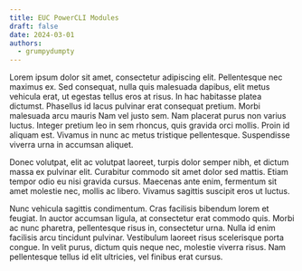 ```yaml
---
title: EUC PowerCLI Modules
draft: false
date: 2024-03-01
authors:
  - grumpydumpty
---
```


Lorem ipsum dolor sit amet, consectetur adipiscing elit. Pellentesque nec maximus ex. Sed consequat, nulla quis malesuada dapibus, elit metus vehicula erat, ut egestas tellus eros at risus. In hac habitasse platea dictumst. Phasellus id lacus pulvinar erat consequat pretium. Morbi malesuada arcu mauris Nam vel justo sem. Nam placerat purus non varius luctus. Integer pretium leo in sem rhoncus, quis gravida orci mollis. Proin id aliquam est. Vivamus in nunc ac metus tristique pellentesque. Suspendisse viverra urna in accumsan aliquet.

Donec volutpat, elit ac volutpat laoreet, turpis dolor semper nibh, et dictum massa ex pulvinar elit. Curabitur commodo sit amet dolor sed mattis. Etiam tempor odio eu nisi gravida cursus. Maecenas ante enim, fermentum sit amet molestie nec, mollis ac libero. Vivamus sagittis suscipit eros ut luctus.

Nunc vehicula sagittis condimentum. Cras facilisis bibendum lorem et feugiat. In auctor accumsan ligula, at consectetur erat commodo quis. Morbi ac nunc pharetra, pellentesque risus in, consectetur urna. Nulla id enim facilisis arcu tincidunt pulvinar. Vestibulum laoreet risus scelerisque porta congue. In velit purus, dictum quis neque nec, molestie viverra risus. Nam pellentesque tellus id elit ultricies, vel finibus erat cursus.

